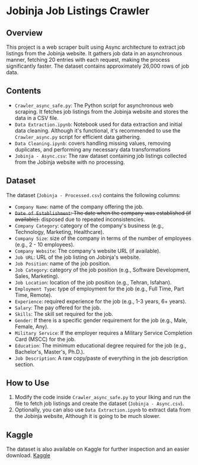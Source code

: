 # Jobinja Job Listings Crawler

## Overview
This project is a web scraper built using Async architecture to extract job listings from the Jobinja website. It gathers job data in an asynchronous manner, fetching 20 entries with each request, making the process significantly faster. The dataset contains approximately 26,000 rows of job data.

## Contents
- `Crawler_async_safe.py`: The Python script for asynchronous web scraping. It fetches job listings from the Jobinja website and stores the data in a CSV file.
- `Data Extraction.ipynb`: Notebook used for data extraction and initial data cleaning. Although it's functional, it's recommended to use the `Crawler_async.py` script for efficient data gathering.
- `Data Cleaning.ipynb`: covers handling missing values, removing duplicates, and performing any necessary data transformations
- `Jobinja - Async.csv`: The raw dataset containing job listings collected from the Jobinja website with no processing.

## Dataset
The dataset (`Jobinja - Processed.csv`) contains the following columns:

- `Company Name`: name of the company offering the job.
- ~~`Date of Establishment`: The date when the company was established (if available).~~ disposed due to repeated inconsistencies. 
- `Company Category`: category of the company's business (e.g., Technology, Marketing, Healthcare).
- `Company Size`: size of the company in terms of the number of employees (e.g., 2 - 10 employees).
- `Company Website`: The company's website URL (if available).
- `Job URL`: URL of the job listing on Jobinja's website.
- `Job Position`: name of the job position.
- `Job Category`: category of the job position (e.g., Software Development, Sales, Marketing).
- `Job Location`: location of the job position (e.g., Tehran, Isfahan).
- `Employment Type`: type of employment for the job (e.g., Full Time, Part Time, Remote).
- `Experience`: required experience for the job (e.g., 1-3 years, 6+ years).
- `Salary`: The pay offered for the job.
- `Skills`: The skill set required for the job.
- `Gender`: If there is a specific gender requirement for the job (e.g., Male, Female, Any).
- `Military Service`: If the employer requires a Military Service Completion Card (MSCC) for the job.
- `Education`: The minimum educational degree required for the job (e.g., Bachelor's, Master's, Ph.D.).
- `Job Description`: A raw copy/paste of everything in the job description section.


## How to Use
1. Modify the code inside `Crawler_async_safe.py` to your liking and run the file to fetch job listings and create the dataset (`Jobinja - Async.csv`).
2. Optionally, you can also use `Data Extraction.ipynb` to extract data from the Jobinja website, Although it is going to be much slower. 

## Kaggle
The dataset is also available on Kaggle for further inspection and an easier download.
[Kaggle](https://www.kaggle.com/datasets/maminkheneifar/jobinja-job-listings-26k)
